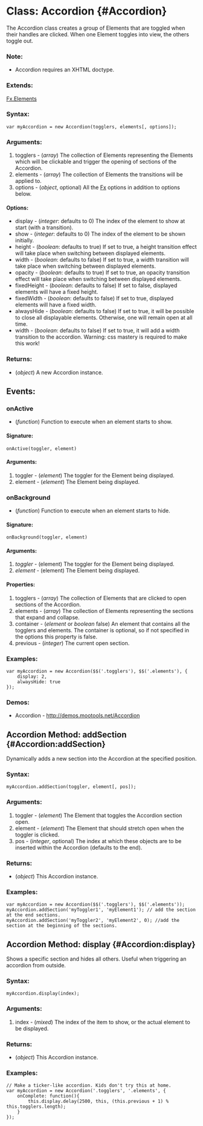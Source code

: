 Class: Accordion {#Accordion}
=============================

The Accordion class creates a group of Elements that are toggled when their handles are clicked. When one Element toggles into view, the others toggle out.

### Note:

- Accordion requires an XHTML doctype.

### Extends:

[Fx.Elements][]

### Syntax:

	var myAccordion = new Accordion(togglers, elements[, options]);

### Arguments:

1. togglers - (*array*) The collection of Elements representing the Elements which will be clickable and trigger the opening of sections of the Accordion.
2. elements - (*array*) The collection of Elements the transitions will be applied to.
3. options  - (*object*, optional) All the [Fx][] options in addition to options below.

#### Options:

* display     - (*integer*: defaults to 0) The index of the element to show at start (with a transition).
* show        - (*integer*: defaults to 0) The index of the element to be shown initially.
* height      - (*boolean*: defaults to true) If set to true, a height transition effect will take place when switching between displayed elements.
* width       - (*boolean*: defaults to false) If set to true, a width transition will take place when switching between displayed elements.
* opacity     - (*boolean*: defaults to true) If set to true, an opacity transition effect will take place when switching between displayed elements.
* fixedHeight - (*boolean*: defaults to false) If set to false, displayed elements will have a fixed height.
* fixedWidth  - (*boolean*: defaults to false) If set to true, displayed elements will have a fixed width.
* alwaysHide  - (*boolean*: defaults to false) If set to true, it will be possible to close all displayable elements. Otherwise, one will remain open at all time.
* width       - (*boolean*: defaults to false) If set to true, it will add a width transition to the accordion. Warning: css mastery is required to make this work!

### Returns:

* (*object*) A new Accordion instance.

## Events:

### onActive

* (*function*) Function to execute when an element starts to show.

#### Signature:

	onActive(toggler, element)

#### Arguments:

1. toggler - (*element*) The toggler for the Element being displayed.
2. element - (*element*) The Element being displayed.

### onBackground

* (*function*) Function to execute when an element starts to hide.

#### Signature:

	onBackground(toggler, element)

#### Arguments:

1. *toggler* - (element) The toggler for the Element being displayed.
2. *element* - (element) The Element being displayed.

#### Properties:

1. togglers  - (*array*) The collection of Elements that are clicked to open sections of the Accordion.
2. elements  - (*array*) The collection of Elements representing the sections that expand and collapse.
3. container - (*element* or *boolean* false) An element that contains all the togglers and elements. The container is optional, so if not specified in the options this property is false.
4. previous  - (*integer*) The current open section.

### Examples:

	var myAccordion = new Accordion($$('.togglers'), $$('.elements'), {
		display: 2,
		alwaysHide: true
	});

### Demos:

- Accordion - <http://demos.mootools.net/Accordion>



Accordion Method: addSection {#Accordion:addSection}
----------------------------------------------------

Dynamically adds a new section into the Accordion at the specified position.

###	Syntax:

	myAccordion.addSection(toggler, element[, pos]);

###	Arguments:

1. toggler - (*element*) The Element that toggles the Accordion section open.
2. element - (*element*) The Element that should stretch open when the toggler is clicked.
3. pos     - (*integer*, optional) The index at which these objects are to be inserted within the Accordion (defaults to the end).

###	Returns:

* (*object*) This Accordion instance.

### Examples:

	var myAccordion = new Accordion($$('.togglers'), $$('.elements'));
	myAccordion.addSection('myToggler1', 'myElement1'); // add the section at the end sections.
	myAccordion.addSection('myToggler2', 'myElement2', 0); //add the section at the beginning of the sections.



Accordion Method: display {#Accordion:display}
----------------------------------------------

Shows a specific section and hides all others. Useful when triggering an accordion from outside.

###	Syntax:

	myAccordion.display(index);

###	Arguments:

1. index - (*mixed*) The index of the item to show, or the actual element to be displayed.

### Returns:

* (*object*) This Accordion instance.

### Examples:

	// Make a ticker-like accordion. Kids don't try this at home.
	var myAccordion = new Accordion('.togglers', '.elements', {
		onComplete: function(){
			this.display.delay(2500, this, (this.previous + 1) % this.togglers.length);
		}
	});



[Fx]: /Fx/Fx
[Fx.Elements]: /Fx/Fx.Elements
